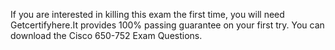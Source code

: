 If you are interested in killing this exam the first time, you will need Getcertifyhere.It provides 100% passing guarantee on your first try. 
You can download the Cisco 650-752 Exam Questions.
